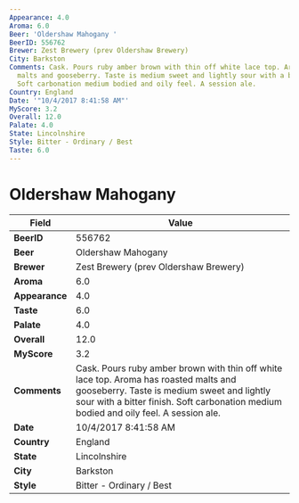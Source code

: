 ```yaml
---
Appearance: 4.0
Aroma: 6.0
Beer: 'Oldershaw Mahogany '
BeerID: 556762
Brewer: Zest Brewery (prev Oldershaw Brewery)
City: Barkston
Comments: Cask. Pours ruby amber brown with thin off white lace top. Aroma has roasted
  malts and gooseberry. Taste is medium sweet and lightly sour with a bitter finish.
  Soft carbonation medium bodied and oily feel. A session ale.
Country: England
Date: '"10/4/2017 8:41:58 AM"'
MyScore: 3.2
Overall: 12.0
Palate: 4.0
State: Lincolnshire
Style: Bitter - Ordinary / Best
Taste: 6.0
---
```


# Oldershaw Mahogany 

| Field         | Value |
|---------------|-------|
| **BeerID** | 556762 |
| **Beer** | Oldershaw Mahogany  |
| **Brewer** | Zest Brewery (prev Oldershaw Brewery) |
| **Aroma** | 6.0 |
| **Appearance** | 4.0 |
| **Taste** | 6.0 |
| **Palate** | 4.0 |
| **Overall** | 12.0 |
| **MyScore** | 3.2 |
| **Comments** | Cask. Pours ruby amber brown with thin off white lace top. Aroma has roasted malts and gooseberry. Taste is medium sweet and lightly sour with a bitter finish. Soft carbonation medium bodied and oily feel. A session ale. |
| **Date** | 10/4/2017 8:41:58 AM |
| **Country** | England |
| **State** | Lincolnshire |
| **City** | Barkston |
| **Style** | Bitter - Ordinary / Best |
